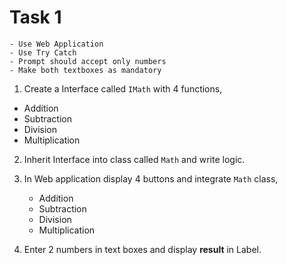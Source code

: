  Task 1
 =======

```
- Use Web Application
- Use Try Catch
- Prompt should accept only numbers
- Make both textboxes as mandatory
```

1. Create a Interface called `IMath` with 4 functions, 
  * Addition
  * Subtraction
  * Division
  * Multiplication

2. Inherit Interface into class called `Math` and write logic.
   
3. In Web application display 4 buttons and integrate `Math` class,
   * Addition
   * Subtraction
   * Division
   * Multiplication


4. Enter 2 numbers in text boxes and display **result** in Label.
  
